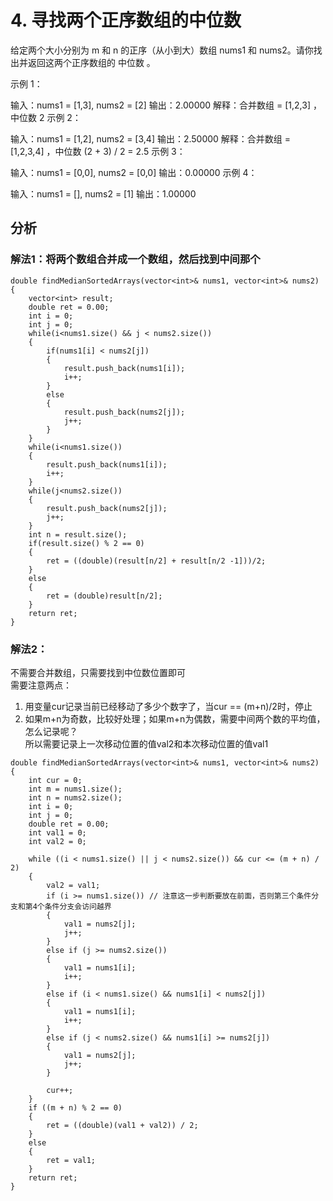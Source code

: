 # 4. 寻找两个正序数组的中位数
给定两个大小分别为 m 和 n 的正序（从小到大）数组 nums1 和 nums2。请你找出并返回这两个正序数组的 中位数 。

示例 1：

输入：nums1 = [1,3], nums2 = [2]
输出：2.00000
解释：合并数组 = [1,2,3] ，中位数 2
示例 2：

输入：nums1 = [1,2], nums2 = [3,4]
输出：2.50000
解释：合并数组 = [1,2,3,4] ，中位数 (2 + 3) / 2 = 2.5
示例 3：

输入：nums1 = [0,0], nums2 = [0,0]
输出：0.00000
示例 4：

输入：nums1 = [], nums2 = [1]
输出：1.00000

## 分析

### 解法1：将两个数组合并成一个数组，然后找到中间那个
```
double findMedianSortedArrays(vector<int>& nums1, vector<int>& nums2) {
    vector<int> result;
    double ret = 0.00;
    int i = 0;
    int j = 0;
    while(i<nums1.size() && j < nums2.size())
    {
        if(nums1[i] < nums2[j])
        {
            result.push_back(nums1[i]);
            i++;
        }
        else
        {
            result.push_back(nums2[j]);
            j++;
        }
    }
    while(i<nums1.size())
    {
        result.push_back(nums1[i]);
        i++;
    }
    while(j<nums2.size())
    {
        result.push_back(nums2[j]);
        j++;
    }
    int n = result.size();
    if(result.size() % 2 == 0)
    {
        ret = ((double)(result[n/2] + result[n/2 -1]))/2;
    }
    else
    {
        ret = (double)result[n/2];
    }
    return ret;
}
```

### 解法2：
不需要合并数组，只需要找到中位数位置即可  
需要注意两点：  
1. 用变量cur记录当前已经移动了多少个数字了，当cur == (m+n)/2时，停止
2. 如果m+n为奇数，比较好处理；如果m+n为偶数，需要中间两个数的平均值，怎么记录呢？  
所以需要记录上一次移动位置的值val2和本次移动位置的值val1

```
double findMedianSortedArrays(vector<int>& nums1, vector<int>& nums2) {
    int cur = 0;
    int m = nums1.size();
    int n = nums2.size();
    int i = 0;
    int j = 0;
    double ret = 0.00;
    int val1 = 0;
    int val2 = 0;

    while ((i < nums1.size() || j < nums2.size()) && cur <= (m + n) / 2)
    {
        val2 = val1;
        if (i >= nums1.size()) // 注意这一步判断要放在前面，否则第三个条件分支和第4个条件分支会访问越界
        {
            val1 = nums2[j];
            j++;
        }
        else if (j >= nums2.size())
        {
            val1 = nums1[i];
            i++;
        }
        else if (i < nums1.size() && nums1[i] < nums2[j])
        {
            val1 = nums1[i];
            i++;
        }
        else if (j < nums2.size() && nums1[i] >= nums2[j])
        {
            val1 = nums2[j];
            j++;
        }
        
        cur++;
    }
    if ((m + n) % 2 == 0)
    {
        ret = ((double)(val1 + val2)) / 2;
    }
    else
    {
        ret = val1;
    }
    return ret;
}
```